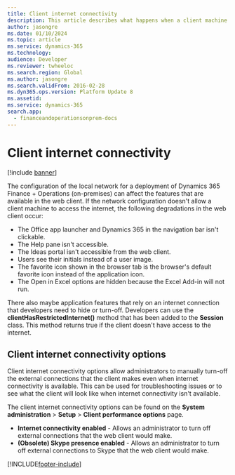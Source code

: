 ```yaml
---
title: Client internet connectivity
description: This article describes what happens when a client machine can't access the internet in on-premises deployments.
author: jasongre
ms.date: 01/10/2024
ms.topic: article
ms.service: dynamics-365
ms.technology: 
audience: Developer
ms.reviewer: twheeloc
ms.search.region: Global
ms.author: jasongre
ms.search.validFrom: 2016-02-28
ms.dyn365.ops.version: Platform Update 8
ms.assetid: 
ms.service: dynamics-365
search.app:
  - financeandoperationsonprem-docs
---
```


# Client internet connectivity

[!include [banner](../includes/banner.md)]


The configuration of the local network for a deployment of Dynamics 365 Finance + Operations (on-premises) can affect the features that are available in the web client. If the network configuration doesn't allow a client machine to access the internet, the following degradations in the web client occur:    

+ The Office app launcher and Dynamics 365 in the navigation bar isn't clickable.
+ The Help pane isn't accessible.  
+ The Ideas portal isn't accessible from the web client. 
+ Users see their initials instead of a user image. 
+ The favorite icon shown in the browser tab is the browser's default favorite icon instead of the application icon. 
+ The Open in Excel options are hidden because the Excel Add-in will not run.

There also maybe application features that rely on an internet connection that developers need to hide or turn-off. Developers can use the **clientHasRestrictedInternet()** method that has been added to the **Session** class. This method returns true if the client doesn't have access to the internet.

## Client internet connectivity options

Client internet connectivity options allow administrators to manually turn-off the external connections that the client makes even when internet connectivity is available. This can be used for troubleshooting issues or to see what the client will look like when internet connectivity isn't available. 

The client internet connectivity options can be found on the **System administration** > **Setup** > **Client performance options**  page.

-  **Internet connectivity enabled** - Allows an administrator to turn off external connections that the web client would make.
-  **(Obsolete) Skype presence enabled** - Allows an administrator to turn off external connections to Skype that the web client would make.

[!INCLUDE[footer-include](../../../includes/footer-banner.md)]
